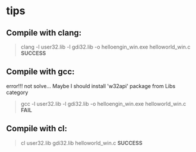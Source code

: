 # tips

## Compile with clang:
> clang -l user32.lib -l gdi32.lib -o helloengin_win.exe helloworld_win.c
**SUCCESS**

## Compile with gcc:
error!!! not solve... Maybe I should install 'w32api' package from Libs category
> gcc -l user32.lib -l gdi32.lib -o helloengin_win.exe helloworld_win.c
**FAIL**

## Compile with cl:
> cl user32.lib gdi32.lib helloworld_win.c
**SUCCESS**